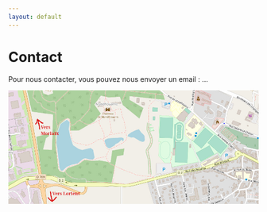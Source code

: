 ```yaml
---
layout: default
---
```


# Contact

Pour nous contacter, vous pouvez nous envoyer un email : ...

![](/images/carte-contact.jpg)
